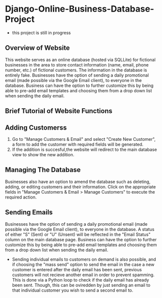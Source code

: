 # Django-Online-Business-Database-Project

* this project is still in progress 

Overview of Website 
-------------------------
This website serves as an online database (hosted via SQLLite) for fictional businesses in the area to store contact information (name, email, phone number, etc.) of fictional customers. The information in the database is entirely fake. Businesses have the option of sending a daily promotional email (made possible via the Google Email client), to everyone in the database. Business can have the option to further customize this by being able to pre-add email templates and choosing them from a drop down list when sending the daily email. 

Brief Tutorial of Website Functions
-------------------------

Adding Customerss
------------------ 

1. Go to "Manage Customers & Email" and select "Create New Customer", a form to add the customer with required fields will be generated.  
2. If the addition is succesful,the website will redirect to the main database view to show the new addition. 

Managing The Database
---------------
Businesses also have an option to amend the database such as deleting, adding, or editing customers and their information. Click on the appropriate fields in "Manage Customers & Email > Manage Customers" to execute the required action.  

Sending Emails 
------------
Businesses have the option of sending a daily promotional email (made possible via the Google Email client), to everyone in the database. A status of either "S" (Sent) or "U" (Unsent) will be reflected in the "Email Status" column on the main database page. Business can have the option to further customize this by being able to pre-add email templates and choosing them from a drop down list when sending the daily email. 

- Sending individual emails to customers on demand is also possible, and if choosing the "mass send" option to send the email in the case a new customer is entered after the daily email has been sent, previous customers will not recieve another email in order to prevent spamming. This is done via a Python loop to check if the daily email has already been sent. Though, this can be oviredden by just sending an email to that individual customer you wish to send a second email to. 
 
